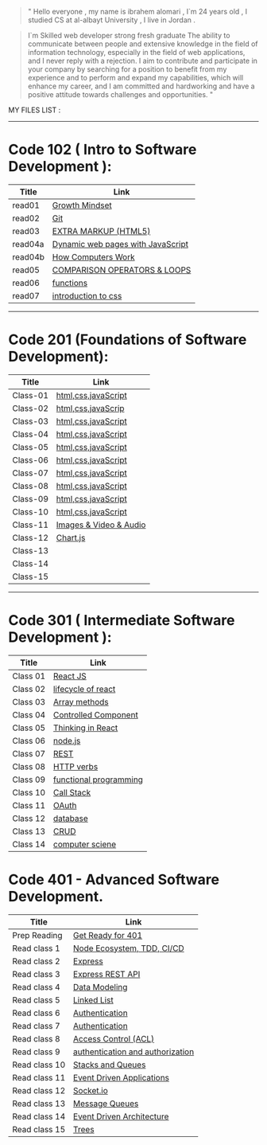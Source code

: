 >" Hello everyone , my name is ibrahem alomari , I`m 24 years old , I studied CS at al-albayt University ,
I live in Jordan .

>I`m Skilled web developer strong fresh graduate The ability to communicate between people and extensive knowledge in the field of information technology, especially in the field of web applications, and I never reply with a rejection. I aim to contribute and participate in your company by searching for a position to benefit from my experience and to perform and expand my capabilities, which will enhance my career, and I am committed and hardworking and have a positive attitude towards challenges and opportunities. "


MY FILES LIST :


____


# Code 102 ( Intro to Software Development ):

|Title   | Link  |
|---|---|
| read01  | [Growth Mindset](https://ibrahemomari.github.io/reading-notes/read01)  |
| read02  |  [Git](https://ibrahemomari.github.io/reading-notes/Read02) |
| read03  |  [EXTRA MARKUP (HTML5)](https://ibrahemomari.github.io/reading-notes/Read03) |
| read04a |  [Dynamic web pages with JavaScript](https://ibrahemomari.github.io/reading-notes/Read04a) |
| read04b|[How Computers Work](https://ibrahemomari.github.io/reading-notes/Read04b)|
| read05  |  [COMPARISON OPERATORS & LOOPS](https://ibrahemomari.github.io/reading-notes/Read05) |+
|read06|[functions](https://ibrahemomari.github.io/reading-notes/Read06)|
|read07|[introduction to css](https://ibrahemomari.github.io/reading-notes/Read07)|

___

# Code 201 (Foundations of Software Development):

|Title|Link|
|---|---|
|Class-01|[html,css,javaScript](https://ibrahemomari.github.io/reading-notes/Class-01)|
|Class-02|[html,css,javaScrip](https://ibrahemomari.github.io/reading-notes/Class-02)|
|Class-03|[html,css,javaScript](https://ibrahemomari.github.io/reading-notes/Class-03)|
|Class-04|[html,css,javaScript](https://ibrahemomari.github.io/reading-notes/Calss-04)|
|Class-05|[html,css,javaScript](https://ibrahemomari.github.io/reading-notes/Class-05)|
|Class-06|[html,css,javaScript](https://ibrahemomari.github.io/reading-notes/Class-06)|
|Class-07|[html,css,javaScript](https://ibrahemomari.github.io/reading-notes/Class-07)|
|Class-08|[html,css,javaScript](https://ibrahemomari.github.io/reading-notes/Class-08)|
|Class-09|[html,css,javaScript](https://ibrahemomari.github.io/reading-notes/Class-09)|
|Class-10|[html,css,javaScript](https://ibrahemomari.github.io/reading-notes/Class-10)|
|Class-11|[Images & Video & Audio](https://ibrahemomari.github.io/reading-notes/Class-11)|
|Class-12|[Chart.js](https://ibrahemomari.github.io/reading-notes/Class-12)|
|Class-13|[]()|
|Class-14|[]()|
|Class-15|[]()|

___

# Code 301 ( Intermediate Software Development ):

|Title|Link|
|---|---|
|Class 01|[React JS](https://ibrahemomari.github.io/reading-notes/Class01)|
|Class 02|[lifecycle of react](https://ibrahemomari.github.io/reading-notes/Class02)|
|Class 03|[Array methods](https://ibrahemomari.github.io/reading-notes/Class03)|
|Class 04|[Controlled Component](https://ibrahemomari.github.io/reading-notes/Class04)|
|Class 05|[Thinking in React](https://ibrahemomari.github.io/reading-notes/Class05)|
|Class 06|[node.js](https://ibrahemomari.github.io/reading-notes/Class06)|
|Class 07|[REST](https://ibrahemomari.github.io/reading-notes/Class07)|
|Class 08|[HTTP verbs](https://ibrahemomari.github.io/reading-notes/Class08)|
|Class 09|[functional programming](https://ibrahemomari.github.io/reading-notes/Class09)|
|Class 10|[Call Stack](https://ibrahemomari.github.io/reading-notes/Class10)|
|Class 11|[OAuth](https://ibrahemomari.github.io/reading-notes/Class11)|
|Class 12|[database](https://ibrahemomari.github.io/reading-notes/Class12)|
|Class 13|[CRUD](https://ibrahemomari.github.io/reading-notes/Class13)|
|Class 14|[computer sciene](https://ibrahemomari.github.io/reading-notes/Class14)|

#  Code 401 - Advanced Software Development.

|Title|Link|
|---|---|
|Prep Reading|[Get Ready for 401](https://ibrahemomari.github.io/reading-notes/Read401prep)|
|Read class 1|[Node Ecosystem, TDD, CI/CD](https://ibrahemomari.github.io/reading-notes/Read401class1)|
|Read class 2|[Express](https://ibrahemomari.github.io/reading-notes/Read401class2)|
|Read class 3|[Express REST API](https://ibrahemomari.github.io/reading-notes/Read401class3)|
|Read class 4|[Data Modeling](https://ibrahemomari.github.io/reading-notes/Read401class4)|
|Read class 5|[Linked List](https://ibrahemomari.github.io/reading-notes/Read401class5)|
|Read class 6|[Authentication](https://ibrahemomari.github.io/reading-notes/Read401class6)|
|Read class 7|[Authentication](https://ibrahemomari.github.io/reading-notes/Read401class7)|
|Read class 8|[Access Control (ACL)](https://ibrahemomari.github.io/reading-notes/Read401class8)|
|Read class 9|[authentication and authorization](https://ibrahemomari.github.io/reading-notes/Read401class9)|
|Read class 10|[Stacks and Queues](https://ibrahemomari.github.io/reading-notes/Read401class10)|
|Read class 11|[Event Driven Applications](https://ibrahemomari.github.io/reading-notes/Read401class11)|
|Read class 12|[Socket.io](https://ibrahemomari.github.io/reading-notes/Read401class12)|
|Read class 13|[Message Queues](https://ibrahemomari.github.io/reading-notes/Read401class13)|
|Read class 14|[Event Driven Architecture](https://ibrahemomari.github.io/reading-notes/Read401class14)|
|Read class 15|[Trees](https://ibrahemomari.github.io/reading-notes/Read401class15)|
